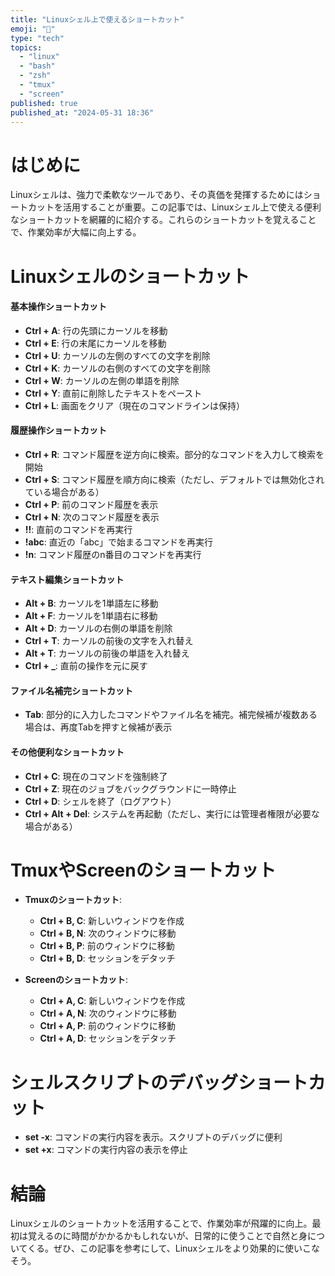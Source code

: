 ```yaml
---
title: "Linuxシェル上で使えるショートカット"
emoji: "🍎"
type: "tech"
topics:
  - "linux"
  - "bash"
  - "zsh"
  - "tmux"
  - "screen"
published: true
published_at: "2024-05-31 18:36"
---
```


# はじめに

Linuxシェルは、強力で柔軟なツールであり、その真価を発揮するためにはショートカットを活用することが重要。この記事では、Linuxシェル上で使える便利なショートカットを網羅的に紹介する。これらのショートカットを覚えることで、作業効率が大幅に向上する。

# Linuxシェルのショートカット
#### 基本操作ショートカット

- **Ctrl + A**: 行の先頭にカーソルを移動
- **Ctrl + E**: 行の末尾にカーソルを移動
- **Ctrl + U**: カーソルの左側のすべての文字を削除
- **Ctrl + K**: カーソルの右側のすべての文字を削除
- **Ctrl + W**: カーソルの左側の単語を削除
- **Ctrl + Y**: 直前に削除したテキストをペースト
- **Ctrl + L**: 画面をクリア（現在のコマンドラインは保持）

#### 履歴操作ショートカット

- **Ctrl + R**: コマンド履歴を逆方向に検索。部分的なコマンドを入力して検索を開始
- **Ctrl + S**: コマンド履歴を順方向に検索（ただし、デフォルトでは無効化されている場合がある）
- **Ctrl + P**: 前のコマンド履歴を表示
- **Ctrl + N**: 次のコマンド履歴を表示
- **!!**: 直前のコマンドを再実行
- **!abc**: 直近の「abc」で始まるコマンドを再実行
- **!n**: コマンド履歴のn番目のコマンドを再実行

#### テキスト編集ショートカット

- **Alt + B**: カーソルを1単語左に移動
- **Alt + F**: カーソルを1単語右に移動
- **Alt + D**: カーソルの右側の単語を削除
- **Ctrl + T**: カーソルの前後の文字を入れ替え
- **Alt + T**: カーソルの前後の単語を入れ替え
- **Ctrl + _**: 直前の操作を元に戻す

#### ファイル名補完ショートカット

- **Tab**: 部分的に入力したコマンドやファイル名を補完。補完候補が複数ある場合は、再度Tabを押すと候補が表示

#### その他便利なショートカット

- **Ctrl + C**: 現在のコマンドを強制終了
- **Ctrl + Z**: 現在のジョブをバックグラウンドに一時停止
- **Ctrl + D**: シェルを終了（ログアウト）
- **Ctrl + Alt + Del**: システムを再起動（ただし、実行には管理者権限が必要な場合がある）

# TmuxやScreenのショートカット

- **Tmuxのショートカット**:
  - **Ctrl + B, C**: 新しいウィンドウを作成
  - **Ctrl + B, N**: 次のウィンドウに移動
  - **Ctrl + B, P**: 前のウィンドウに移動
  - **Ctrl + B, D**: セッションをデタッチ

- **Screenのショートカット**:
  - **Ctrl + A, C**: 新しいウィンドウを作成
  - **Ctrl + A, N**: 次のウィンドウに移動
  - **Ctrl + A, P**: 前のウィンドウに移動
  - **Ctrl + A, D**: セッションをデタッチ

# シェルスクリプトのデバッグショートカット

- **set -x**: コマンドの実行内容を表示。スクリプトのデバッグに便利
- **set +x**: コマンドの実行内容の表示を停止

# 結論

Linuxシェルのショートカットを活用することで、作業効率が飛躍的に向上。最初は覚えるのに時間がかかるかもしれないが、日常的に使うことで自然と身についてくる。ぜひ、この記事を参考にして、Linuxシェルをより効果的に使いこなそう。